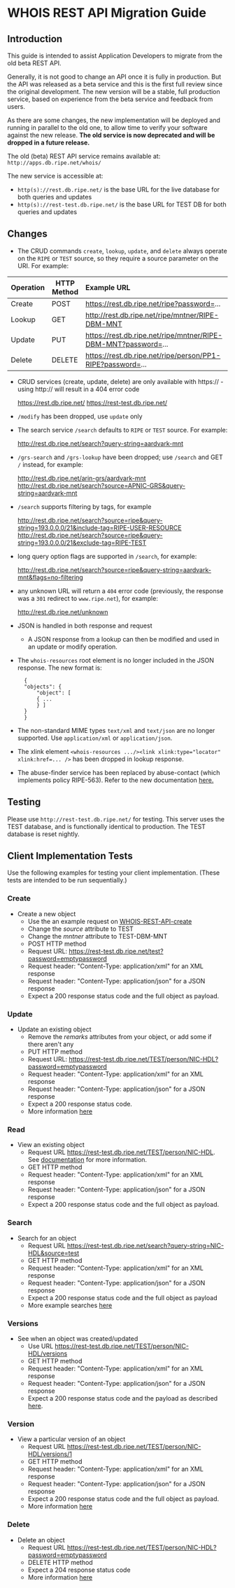 # WHOIS REST API Migration Guide

## Introduction

This guide is intended to assist Application Developers to migrate from the old beta REST API.

Generally, it is not good to change an API once it is fully in production. But the API was released as a beta service and this is the first full review since the original development. The new version will be a stable, full production service, based on experience from the beta service and feedback from users.

As there are some changes, the new implementation will be deployed and running in parallel to the old one, to allow time to verify your software against the new release. **The old service is now deprecated and will be dropped in a future release.** 

The old (beta) REST API service remains available at: `http://apps.db.ripe.net/whois/`

The new service is accessible at:

* `http(s)://rest.db.ripe.net/` is the base URL for the live database for both queries and updates
* `http(s)://rest-test.db.ripe.net/` is the base URL for TEST DB for both queries and updates

## Changes

* The CRUD commands `create`, `lookup`, `update`, and `delete` always operate on the `RIPE` or `TEST` source, so they require a source parameter on the URI. For example:

| Operation | HTTP Method | Example URL                                                    |
|-----------|-------------|:---------------------------------------------------------------|
| Create    | POST        | https://rest.db.ripe.net/ripe?password=...                     |
| Lookup    | GET         | http://rest.db.ripe.net/ripe/mntner/RIPE-DBM-MNT               |
| Update    | PUT         | https://rest.db.ripe.net/ripe/mntner/RIPE-DBM-MNT?password=... |  
| Delete    | DELETE      | https://rest.db.ripe.net/ripe/person/PP1-RIPE?password=...     |

* CRUD services (create, update, delete) are only available with https:// - using http:// will result in a 404 error code


    https://rest.db.ripe.net/
    https://rest-test.db.ripe.net/


* `/modify` has been dropped, use `update` only

* The search service `/search` defaults to `RIPE` or `TEST` source. For example:


    http://rest.db.ripe.net/search?query-string=aardvark-mnt


* `/grs-search` and `/grs-lookup` have been dropped; use `/search` and GET `/` instead, for example:


    http://rest.db.ripe.net/arin-grs/aardvark-mnt
    http://rest.db.ripe.net/search?source=APNIC-GRS&query-string=aardvark-mnt


* `/search` supports filtering by tags, for example


    http://rest.db.ripe.net/search?source=ripe&query-string=193.0.0.0/21&include-tag=RIPE-USER-RESOURCE
    http://rest.db.ripe.net/search?source=ripe&query-string=193.0.0.0/21&exclude-tag=RIPE-TEST


* long query option flags are supported in `/search`, for example:


    http://rest.db.ripe.net/search?source=ripe&query-string=aardvark-mnt&flags=no-filtering


* any unknown URL will return a `404` error code (previously, the response was a `301` redirect to `www.ripe.net`), for example:


    http://rest.db.ripe.net/unknown


* JSON is handled in both response and request
    * A JSON response from a lookup can then be modified and used in an update or modify operation.

* The `whois-resources` root element is no longer included in the JSON response. The new format is:


        {
        "objects": {
            "object": [
            { ...
            } ]
        }
        }


* The non-standard MIME types `text/xml` and `text/json` are no longer supported. Use `application/xml` or `application/json`.

* The xlink element `<whois-resources .../><link xlink:type="locator" xlink:href=... />` has been dropped in lookup response. 

* The abuse-finder service has been replaced by abuse-contact (which implements policy RIPE-563). Refer to the new documentation [here.](../11.How-to-Query-the-RIPE-Database/03-RESTful-API-Queries.md#rest-api-abuse-contact)

## Testing

Please use `http://rest-test.db.ripe.net/` for testing. This server uses the TEST database, and is functionally identical to production. The TEST database is reset nightly.

## Client Implementation Tests

Use the following examples for testing your client implementation. (These tests are intended to be run sequentially.)

### Create

* Create a new object  
    * Use the an example request on [WHOIS-REST-API-create](../06.Update-Methods/01-RESTful-API.md#post) 
    * Change the _source_ attribute to TEST
    * Change the _mntner_ attribute to TEST-DBM-MNT
    * POST HTTP method
    * Request URL: https://rest-test.db.ripe.net/test?password=emptypassword
    * Request header: "Content-Type: application/xml" for an XML response
    * Request header: "Content-Type: application/json" for a JSON response
    * Expect a 200 response status code and the full object as payload.

### Update

* Update an existing object
    * Remove the _remarks_ attributes from your object, or add some if there aren't any
    * PUT HTTP method
    * Request URL: https://rest-test.db.ripe.net/TEST/person/NIC-HDL?password=emptypassword
    * Request header: "Content-Type: application/xml" for an XML response
    * Request header: "Content-Type: application/json" for a JSON response
    * Expect a 200 response status code.
    * More information [here](../06.Update-Methods/01-RESTful-API.md#put)

### Read

* View an existing object
    * Request URL https://rest-test.db.ripe.net/TEST/person/NIC-HDL. See [documentation](../11.How-to-Query-the-RIPE-Database/03-RESTful-API-Queries.md#rest-api-lookup) for more information.
    * GET HTTP method
    * Request header: "Content-Type: application/xml" for an XML response
    * Request header: "Content-Type: application/json" for a JSON response
    * Expect a 200 response status code and the full object as payload.

### Search

* Search for an object
    * Request URL https://rest-test.db.ripe.net/search?query-string=NIC-HDL&source=test
    * GET HTTP method
    * Request header: "Content-Type: application/xml" for an XML response
    * Request header: "Content-Type: application/json" for a JSON response
    * Expect a 200 response status code and the full object as payload
    * More example searches [here](../11.How-to-Query-the-RIPE-Database/03-RESTful-API-Queries.md#rest-api-search)

### Versions
* See when an object was created/updated
    * Use URL https://rest-test.db.ripe.net/TEST/person/NIC-HDL/versions
    * GET HTTP method
    * Request header: "Content-Type: application/xml" for an XML response
    * Request header: "Content-Type: application/json" for a JSON response
    * Expect a 200 response status code and the payload as described [here](../11.How-to-Query-the-RIPE-Database/03-RESTful-API-Queries.md#rest-api-versions).

### Version 
* View a particular version of an object
    * Request URL https://rest-test.db.ripe.net/TEST/person/NIC-HDL/versions/1
    * GET HTTP method
    * Request header: "Content-Type: application/xml" for an XML response
    * Request header: "Content-Type: application/json" for a JSON response
    * Expect a 200 response status code and the full object as payload.
    * More information [here](../11.How-to-Query-the-RIPE-Database/03-RESTful-API-Queries.md#rest-api-version)  

### Delete

* Delete an object
    * Request URL https://rest-test.db.ripe.net/TEST/person/NIC-HDL?password=emptypassword
    * DELETE HTTP method
    * Expect a 204 response status code
    * More information [here](../06.Update-Methods/01-RESTful-API.md#delete)

